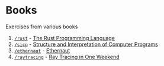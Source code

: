 # Books

Exercises from various books

1. [`/rust`](/rust) - [The Rust Programming Language](https://doc.rust-lang.org/book/)
1. [`/sicp`](/sicp) - [Structure and Interpretation of Computer Programs](https://mitpress.mit.edu/sites/default/files/sicp/index.html)
1. [`/ethernaut`](/ethernaut) - [Ethernaut](https://ethernaut.openzeppelin.com/)
1. [`/raytracing`](/raytracing) - [Ray Tracing in One Weekend](https://raytracing.github.io/books/RayTracingInOneWeekend.html)
